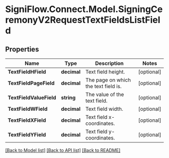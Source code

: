 
# SigniFlow.Connect.Model.SigningCeremonyV2RequestTextFieldsListField

## Properties

Name | Type | Description | Notes
------------ | ------------- | ------------- | -------------
**TextFieldHField** | **decimal** | Text field height. | [optional] 
**TextFieldPageField** | **decimal** | The page on which the text field is. | [optional] 
**TextFieldValueField** | **string** | The value of the text field. | [optional] 
**TextFieldWField** | **decimal** | Text field width. | [optional] 
**TextFieldXField** | **decimal** | Text field x-coordinates. | [optional] 
**TextFieldYField** | **decimal** | Text field y-coordinates. | [optional] 

[[Back to Model list]](../README.md#documentation-for-models)
[[Back to API list]](../README.md#documentation-for-api-endpoints)
[[Back to README]](../README.md)

